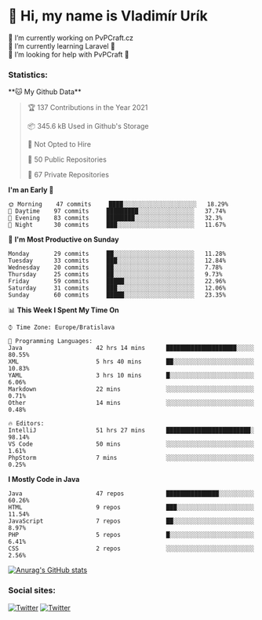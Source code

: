 <h1> 👋 Hi, my name is Vladimír Urík</h1>
<p>
 🔭 I’m currently working on PvPCraft.cz<br>
 🌱 I’m currently learning Laravel 💙<br>
 🤔 I’m looking for help with PvPCraft 💝<br>
</p>
<h3>Statistics:</h3>
<!--START_SECTION:waka-->
**🐱 My Github Data** 

> 🏆 137 Contributions in the Year 2021
 > 
> 📦 345.6 kB Used in Github's Storage 
 > 
> 🚫 Not Opted to Hire
 > 
> 📜 50 Public Repositories 
 > 
> 🔑 67 Private Repositories  
 > 
**I'm an Early 🐤** 

```text
🌞 Morning    47 commits     ████░░░░░░░░░░░░░░░░░░░░░   18.29% 
🌆 Daytime    97 commits     █████████░░░░░░░░░░░░░░░░   37.74% 
🌃 Evening    83 commits     ████████░░░░░░░░░░░░░░░░░   32.3% 
🌙 Night      30 commits     ███░░░░░░░░░░░░░░░░░░░░░░   11.67%

```
📅 **I'm Most Productive on Sunday** 

```text
Monday       29 commits     ██░░░░░░░░░░░░░░░░░░░░░░░   11.28% 
Tuesday      33 commits     ███░░░░░░░░░░░░░░░░░░░░░░   12.84% 
Wednesday    20 commits     ██░░░░░░░░░░░░░░░░░░░░░░░   7.78% 
Thursday     25 commits     ██░░░░░░░░░░░░░░░░░░░░░░░   9.73% 
Friday       59 commits     █████░░░░░░░░░░░░░░░░░░░░   22.96% 
Saturday     31 commits     ███░░░░░░░░░░░░░░░░░░░░░░   12.06% 
Sunday       60 commits     █████░░░░░░░░░░░░░░░░░░░░   23.35%

```


📊 **This Week I Spent My Time On** 

```text
⌚︎ Time Zone: Europe/Bratislava

💬 Programming Languages: 
Java                     42 hrs 14 mins      ████████████████████░░░░░   80.55% 
XML                      5 hrs 40 mins       ██░░░░░░░░░░░░░░░░░░░░░░░   10.83% 
YAML                     3 hrs 10 mins       █░░░░░░░░░░░░░░░░░░░░░░░░   6.06% 
Markdown                 22 mins             ░░░░░░░░░░░░░░░░░░░░░░░░░   0.71% 
Other                    14 mins             ░░░░░░░░░░░░░░░░░░░░░░░░░   0.48%

🔥 Editors: 
IntelliJ                 51 hrs 27 mins      ████████████████████████░   98.14% 
VS Code                  50 mins             ░░░░░░░░░░░░░░░░░░░░░░░░░   1.61% 
PhpStorm                 7 mins              ░░░░░░░░░░░░░░░░░░░░░░░░░   0.25%

```

**I Mostly Code in Java** 

```text
Java                     47 repos            ███████████████░░░░░░░░░░   60.26% 
HTML                     9 repos             ███░░░░░░░░░░░░░░░░░░░░░░   11.54% 
JavaScript               7 repos             ██░░░░░░░░░░░░░░░░░░░░░░░   8.97% 
PHP                      5 repos             █░░░░░░░░░░░░░░░░░░░░░░░░   6.41% 
CSS                      2 repos             ░░░░░░░░░░░░░░░░░░░░░░░░░   2.56%

```



<!--END_SECTION:waka-->

[![Anurag's GitHub stats](https://github-readme-stats.vercel.app/api?username=vladimir-urik)](https://github.com/anuraghazra/github-readme-stats)

<h3>Social sites:</h3>
<p><a href="https://twitter.com/GGGEDR" target="_blank"><img alt="Twitter" src="https://img.shields.io/badge/twitter-%231DA1F2.svg?&style=for-the-badge&logo=twitter&logoColor=white" /></a> <a href="https://www.reddit.com/user/GGGEDR" target="_blank"><img alt="Twitter" src="https://img.shields.io/badge/reddit-%23FE6262.svg?&style=for-the-badge&logo=reddit&logoColor=white" /></a>
</p>
